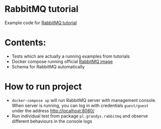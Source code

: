 # RabbitMQ tutorial
Example code for [RabbitMQ tutorial](https://www.rabbitmq.com/getstarted.html)
# Contents:
* Tests which are actually a running examples from tutorials
* Docker compose running official [RabbitMQ image](https://hub.docker.com/_/rabbitmq)
* Schema for RabbitMQ automatically 
# How to run project
* `docker-compose up` will run RabbitMQ server with management console. When server is running, you can log in with credentials `guest/guest` under the address [http://localhost:8080/](http://localhost:8080/)
* Run individual test from package `pl.grandys.rabbitmq` and observe different behaviours in the console logs